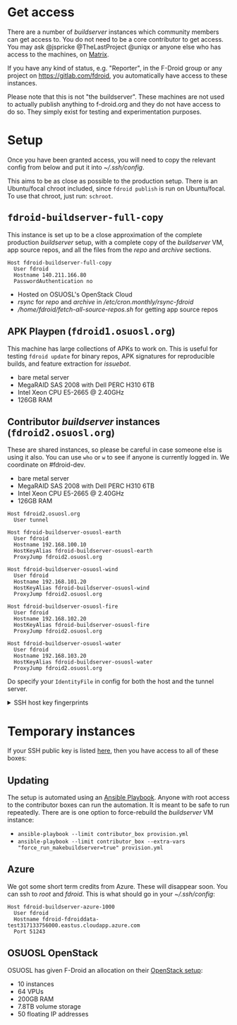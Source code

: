 # Get access

There are a number of _buildserver_ instances which community members can get access to.  You do not need to be a core contributor to get access. You may ask @jspricke @TheLastProject @uniqx or anyone else who has access to the machines, on [Matrix](https://matrix.to/#/#fdroid-dev:f-droid.org).

If you have any kind of status, e.g. "Reporter", in the F-Droid group or any project on https://gitlab.com/fdroid, you automatically have access to these instances.

Please note that this is not "the buildserver". These machines are not used to actually publish anything to f-droid.org and they do not have access to do so. They simply exist for testing and experimentation purposes.


# Setup

Once you have been granted access, you will need to copy the relevant config from below and put it into _~/.ssh/config_.

This aims to be as close as possible to the production setup.  There is an Ubuntu/focal chroot included, since `fdroid publish` is run on Ubuntu/focal.  To use that chroot, just run: `schroot`.

## <tt>fdroid-buildserver-full-copy</tt>

This instance is set up to be a close approximation of the complete production _buildserver_ setup, with a complete copy of the _buildserver_ VM, app source repos, and all the files from the _repo_ and _archive_ sections.


```config
Host fdroid-buildserver-full-copy
  User fdroid
  Hostname 140.211.166.80
  PasswordAuthentication no
```

* Hosted on OSUOSL's OpenStack Cloud
* _rsync_ for _repo_ and _archive_ in _/etc/cron.monthly/rsync-fdroid_
* _/home/fdroid/fetch-all-source-repos.sh_ for getting app source repos


## APK Playpen (<tt>fdroid1.osuosl.org</tt>)

This machine has large collections of APKs to work on.  This is useful for testing `fdroid update` for binary repos, APK signatures for reproducible builds, and feature extraction for _issuebot_.

* bare metal server
* MegaRAID SAS 2008 with Dell PERC H310 6TB
* Intel Xeon CPU E5-2665 @ 2.40GHz
* 126GB RAM


## Contributor _buildserver_ instances (<tt>fdroid2.osuosl.org</tt>)

These are shared instances, so please be careful in case someone else is using it also.  You can use `who` or `w` to see if anyone is currently logged in.  We coordinate on #fdroid-dev.

* bare metal server
* MegaRAID SAS 2008 with Dell PERC H310 6TB
* Intel Xeon CPU E5-2665 @ 2.40GHz
* 126GB RAM

```config
Host fdroid2.osuosl.org
  User tunnel

Host fdroid-buildserver-osuosl-earth
  User fdroid
  Hostname 192.168.100.10
  HostKeyAlias fdroid-buildserver-osuosl-earth
  ProxyJump fdroid2.osuosl.org

Host fdroid-buildserver-osuosl-wind
  User fdroid
  Hostname 192.168.101.20
  HostKeyAlias fdroid-buildserver-osuosl-wind
  ProxyJump fdroid2.osuosl.org

Host fdroid-buildserver-osuosl-fire
  User fdroid
  Hostname 192.168.102.20
  HostKeyAlias fdroid-buildserver-osuosl-fire
  ProxyJump fdroid2.osuosl.org

Host fdroid-buildserver-osuosl-water
  User fdroid
  Hostname 192.168.103.20
  HostKeyAlias fdroid-buildserver-osuosl-water
  ProxyJump fdroid2.osuosl.org
```

Do specify your `IdentityFile` in config for both the host and the tunnel server.

<details><summary>SSH host key fingerprints</summary>

* fdroid2.osuosl.org
  * `SHA256:usFlA1O6SpF14HlHqK/ElOlY3KyPi9qPGFAcwHUHApU (ECDSA)`
  * `SHA256:KNMdo6+OqVtxqx8QBm6fGmSG11hsYKS7/lOR88XwojA (ED25519)`
  * `SHA256:fdCJc6uK5O5HYto0jlVuAGN2UsJarc5BO+WTAdwioJk (RSA)`
* buildserver_earth
  * `SHA256:EJO5oTxBm6D16sqDh3Wk+AqiMTy+jS3BI9DIk8QzXd8 (ECDSA)`
  * `SHA256:WAYEzsWrNDsoV+JGjg8x2Kz/zK6wWAhi8hD5ThGGcWk (ED25519)`
  * `SHA256:MTYw+Pxvx8TBtbiu4MPA8vLdifZEC73tg71uu76TE0U (RSA)`
* buildserver_fire
  * `SHA256:tqJ4L36qUDN5KO1/G1xIpnfXroOnUGomuNw1kwpaflk (ECDSA)`
  * `SHA256:YBLgX2IDRNARZ1ltUyUKGt7ITYIPoWMuBDq9rlUxgIc (ED25519)`
  * `SHA256:WfO1lVLxS4QhdqSt3tulQtnswyAB6ywDoNXvlZrZ83U (RSA)`
* buildserver_water
  * `SHA256:Yq/jQVOMEPKeL56aEgbdCHcdpufZxXj2uFRpPxusHFg (ECDSA)`
  * `SHA256:K5h8wv+xzTTgDdaBBqdBPNOOTYsAg30XvtIWUYS1zxM (ED25519)`
  * `SHA256:BLsOntPLYKO9pZtxmZwej4FY+WJl5OVstYyyZjbqC5U (RSA)`
* buildserver_wind
  * `SHA256:g3BF6SwUOjm2hr5YbRF9C6Qt/79c3XocPmYoEnTBRLQ (ECDSA)`
  * `SHA256:iNADpiryyqZvNxvknmyiIoYk9xFIQuDQ0F7EaLuBVx4 (ED25519)`
  * `SHA256:41zoyzGDqnbVLPcjvDw68ARUFXBm+AQ9ocjmvgzLokw (RSA)`

</details>

# Temporary instances

If your SSH public key is listed [here](https://gitlab.com/fdroid/fdroid-cfarm-bootstrap/-/tree/master/files/contributor_keys), then you have access to all of these boxes:

## Updating

The setup is automated using an [Ansible Playbook](https://gitlab.com/fdroid/fdroid-bootstrap-buildserver).  Anyone with root access to the contributor boxes can run the automation.  It is meant to be safe to run repeatedly.  There are is one option to force-rebuild the _buildserver_ VM instance:

* `ansible-playbook --limit contributor_box provision.yml`
* `ansible-playbook --limit contributor_box --extra-vars "force_run_makebuildserver=true" provision.yml`

## Azure

We got some short term credits from Azure.  These will disappear soon.  You can ssh to _root_ and _fdroid_.  This is what should go in your _~/.ssh/config_:

```config
Host fdroid-buildserver-azure-1000
  User fdroid
  Hostname fdroid-fdroiddata-test317133756000.eastus.cloudapp.azure.com
  Port 51243
```

## OSUOSL OpenStack

OSUOSL has given F-Droid an allocation on their [OpenStack setup](https://osuosl.org/services/hosting/details/#openstack):

* 10 instances
* 64 VPUs
* 200GB RAM
* 7.8TB volume storage
* 50 floating IP addresses
